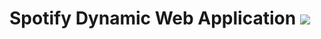 # Spotify Dynamic Web Application [![](https://img.shields.io/badge/apache-2.4-AE2052)](https://www.apache.org/)
